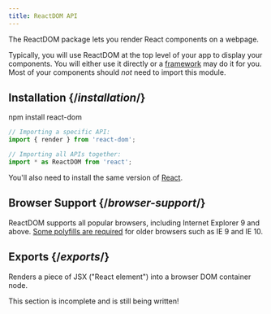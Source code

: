```yaml
---
title: ReactDOM API
---
```


<Intro>

The ReactDOM package lets you render React components on a webpage.

</Intro>

Typically, you will use ReactDOM at the top level of your app to display your components. You will either use it directly or a [framework](/learn/start-a-new-react-project#building-with-react-and-a-framework) may do it for you. Most of your components should *not* need to import this module.

## Installation {/*installation*/}

<PackageImport>

<TerminalBlock>

npm install react-dom

</TerminalBlock>

```js
// Importing a specific API:
import { render } from 'react-dom';

// Importing all APIs together:
import * as ReactDOM from 'react';
```

</PackageImport>

You'll also need to install the same version of [React](/api/).

## Browser Support {/*browser-support*/}

ReactDOM supports all popular browsers, including Internet Explorer 9 and above. [Some polyfills are required](http://todo%20link%20to%20js%20environment%20requirements/) for older browsers such as IE 9 and IE 10.

## Exports {/*exports*/}

<YouWillLearnCard title="render" path="/reference/render">

Renders a piece of JSX ("React element") into a browser DOM container node.

</YouWillLearnCard>

This section is incomplete and is still being written!

